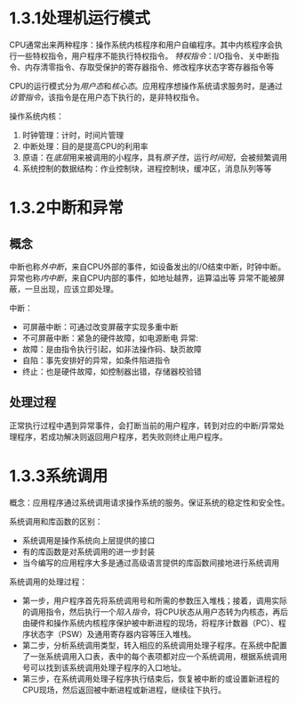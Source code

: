 # 1.3.1处理机运行模式
CPU通常出来两种程序：操作系统内核程序和用户自编程序。其中内核程序会执行一些特权指令，用户程序不能执行特权指令。
*特权指令*：I/O指令、关中断指令、内存清零指令、存取受保护的寄存器指令、修改程序状态字寄存器指令等

CPU的运行模式分为*用户态*和*核心态*。应用程序想操作系统请求服务时，是通过*访管指令*，该指令是在用户态下执行的，是非特权指令。

操作系统内核：
1. 时钟管理：计时，时间片管理
2. 中断处理：目的是提高CPU的利用率
3. 原语：在*底层*用来被调用的小程序，具有*原子性*，运行*时间短*，会被频繁调用
4. 系统控制的数据结构：作业控制块，进程控制块，缓冲区，消息队列等等

# 1.3.2中断和异常
## 概念
中断也称*外中断*，来自CPU外部的事件，如设备发出的I/O结束中断，时钟中断。
异常也称*内中断*，来自CPU内部的事件，如地址越界，运算溢出等
异常不能被屏蔽，一旦出现，应该立即处理。

中断：
- 可屏蔽中断：可通过改变屏蔽字实现多重中断
- 不可屏蔽中断：紧急的硬件故障，如电源断电
异常:
- 故障：是由指令执行引起，如非法操作码、缺页故障
- 自陷：事先安排好的异常，如条件陷进指令
- 终止：也是硬件故障，如控制器出错，存储器校验错

## 处理过程
正常执行过程中遇到异常事件，会打断当前的用户程序，转到对应的中断/异常处理程序，若成功解决则返回用户程序，若失败则终止用户程序。

# 1.3.3系统调用
概念：应用程序通过系统调用请求操作系统的服务。保证系统的稳定性和安全性。

系统调用和库函数的区别：
- 系统调用是操作系统向上层提供的接口
- 有的库函数是对系统调用的进一步封装
- 当今编写的应用程序大多是通过高级语言提供的库函数间接地进行系统调用

系统调用的处理过程：
- 第一步，用户程序首先将系统调用号和所需的参数压入堆栈；接着，调用实际的调用指令，然后执行一个*陷入指令*，将CPU状态从用户态转为内核态，再后由硬件和操作系统内核程序保护被中断进程的现场，将程序计数器（PC）、程序状态字（PSW）及通用寄存器内容等压入堆栈。
- 第二步，分析系统调用类型，转入相应的系统调用处理子程序。在系统中配置了一张系统调用入口表，表中的每个表项都对应一个系统调用，根据系统调用号可以找到该系统调用处理子程序的入口地址。
- 第三步，在系统调用处理子程序执行结束后，恢复被中断的或设置新进程的CPU现场，然后返回被中断进程或新进程，继续往下执行。